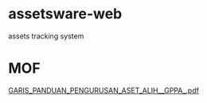 # assetsware-web
assets tracking system

# MOF

[GARIS_PANDUAN_PENGURUSAN_ASET_ALIH__GPPA_.pdf](https://github.com/phisoft/assetsware-web/files/8176160/GARIS_PANDUAN_PENGURUSAN_ASET_ALIH__GPPA_.pdf)
